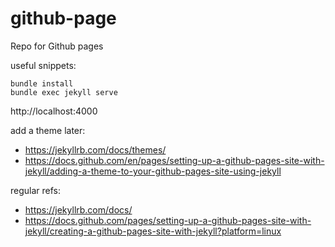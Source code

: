 # github-page
Repo for Github pages

useful snippets:
```
bundle install
bundle exec jekyll serve
```
http://localhost:4000

add a theme later: 
- https://jekyllrb.com/docs/themes/
- https://docs.github.com/en/pages/setting-up-a-github-pages-site-with-jekyll/adding-a-theme-to-your-github-pages-site-using-jekyll

regular refs:
- https://jekyllrb.com/docs/
- https://docs.github.com/pages/setting-up-a-github-pages-site-with-jekyll/creating-a-github-pages-site-with-jekyll?platform=linux

